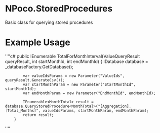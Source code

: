 NPoco.StoredProcedures
======================

Basic class for querying stored procedures



Example Usage
=============

''''c#
        public IEnumerable<MonthTotal> TotalForMonthInterval(ValueQueryResult queryResult, int startMonthId, int endMonthId)
        {
            IDatabase database = _databaseFactory.GetDatabase();

            var valueIdsParams = new Parameter("ValueIds", queryResult.GenerateCsv());
            var startMonthParam = new Parameter("StartMonthId", startMonthId);
            var endMonthParam = new Parameter("EndMonthId", endMonthId);

            IEnumerable<MonthTotal> result = database.QueryStoredProcedure<MonthTotal>("[Aggregation].[Total_Months]", valueIdsParams, startMonthParam, endMonthParam);
            return result;
        }
''''
